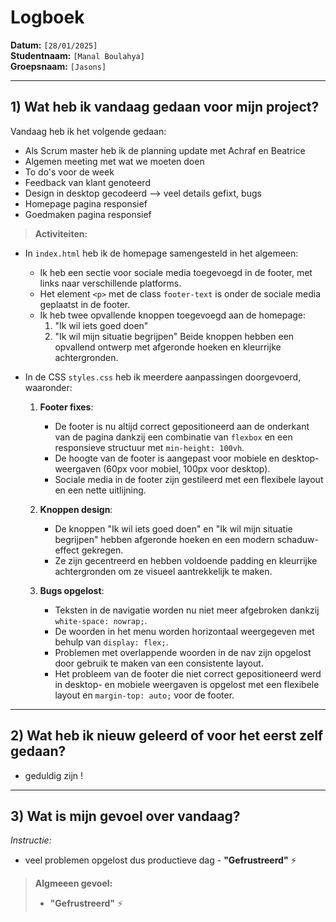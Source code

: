 # Logboek

**Datum:** `[28/01/2025]`  
**Studentnaam:** `[Manal Boulahya]`  
**Groepsnaam:** `[Jasons]`

---

## 1) Wat heb ik vandaag gedaan voor mijn project?

Vandaag heb ik het volgende gedaan:
- Als Scrum master heb ik de planning update met Achraf en Beatrice 
- Algemen meeting met wat we moeten doen
- To do's voor de week
- Feedback van klant genoteerd
- Design in desktop gecodeerd --> veel details gefixt, bugs
- Homepage pagina responsief 
- Goedmaken pagina responsief 



> **Activiteiten:**  
- In `index.html` heb ik de homepage samengesteld in het algemeen:
  - Ik heb een sectie voor sociale media toegevoegd in de footer, met links naar verschillende platforms.
  - Het element `<p>` met de class `footer-text` is onder de sociale media geplaatst in de footer.
  - Ik heb twee opvallende knoppen toegevoegd aan de homepage:
    1. "Ik wil iets goed doen"
    2. "Ik wil mijn situatie begrijpen"
    Beide knoppen hebben een opvallend ontwerp met afgeronde hoeken en kleurrijke achtergronden.

- In de CSS `styles.css` heb ik meerdere aanpassingen doorgevoerd, waaronder:
  1. **Footer fixes**:
     - De footer is nu altijd correct gepositioneerd aan de onderkant van de pagina dankzij een combinatie van `flexbox` en een responsieve structuur met `min-height: 100vh`.
     - De hoogte van de footer is aangepast voor mobiele en desktop-weergaven (60px voor mobiel, 100px voor desktop).
     - Sociale media in de footer zijn gestileerd met een flexibele layout en een nette uitlijning.

  2. **Knoppen design**:
     - De knoppen "Ik wil iets goed doen" en "Ik wil mijn situatie begrijpen" hebben afgeronde hoeken en een modern schaduw-effect gekregen.
     - Ze zijn gecentreerd en hebben voldoende padding en kleurrijke achtergronden om ze visueel aantrekkelijk te maken.

  3. **Bugs opgelost**:
     - Teksten in de navigatie worden nu niet meer afgebroken dankzij `white-space: nowrap;`.
     - De woorden in het menu worden horizontaal weergegeven met behulp van `display: flex;`.
     - Problemen met overlappende woorden in de nav zijn opgelost door gebruik te maken van een consistente layout.
     - Het probleem van de footer die niet correct gepositioneerd werd in desktop- en mobiele weergaven is opgelost met een flexibele layout en `margin-top: auto;` voor de footer.


---
## 2) Wat heb ik nieuw geleerd of voor het eerst zelf gedaan?

- geduldig zijn ! 

---

## 3) Wat is mijn gevoel over vandaag?

*Instructie:*  
 - veel problemen opgelost dus productieve dag - **"Gefrustreerd"** :zap:
 


> **Algmeeen gevoel:**  
> - **"Gefrustreerd"** :zap: 

